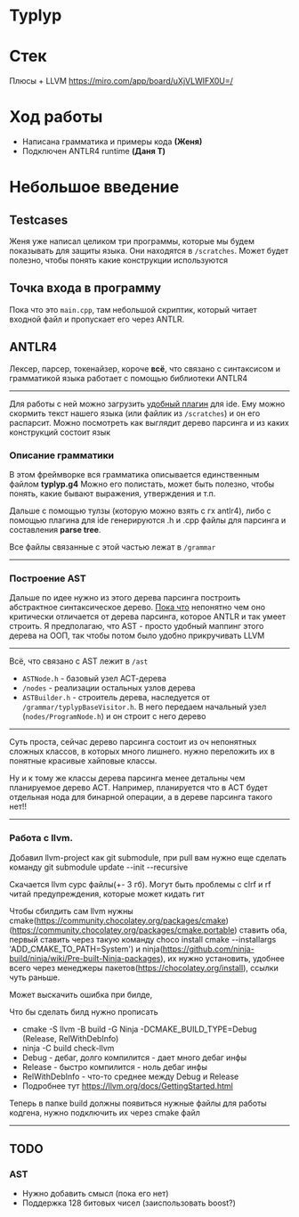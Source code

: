 # Typlyp

# Стек
Плюсы + LLVM
https://miro.com/app/board/uXjVLWIFX0U=/

# Ход работы
- Написана грамматика и примеры кода **(Женя)**
- Подключен ANTLR4 runtime **(Даня Т)**

# Небольшое введение
## Testcases
Женя уже написал целиком три программы, которые мы будем показывать для защиты языка.
Они находятся в `/scratches`. Может будет полезно, чтобы понять какие 
конструкции используются

## Точка входа в программу
Пока что это `main.cpp`, там небольшой скриптик, который читает входной файл
и пропускает его через ANTLR.

## ANTLR4
Лексер, парсер, токенайзер, короче **всё**, что связано с синтаксисом и грамматикой языка
работает с помощью библиотеки ANTLR4

---

Для работы с ней можно загрузить [удобный плагин](https://plugins.jetbrains.com/plugin/7358-antlr-v4)
для ide. Ему можно скормить текст нашего языка (или файлик из `/scratches`) и он его
распарсит. Можно посмотреть как выглядит дерево парсинга и из каких
конструкций состоит язык
### Описание грамматики
В этом фреймворке вся грамматика описывается единственным файлом **typlyp.g4**
Можно его полистать, может быть полезно, чтобы понять, какие бывают выражения,
утверждения и т.п.

Дальше с помощью тулзы (которую можно взять с гх antlr4), либо с помощью плагина для
ide генерируются .h и .cpp файлы для парсинга и составления **parse tree**.

Все файлы связанные с этой частью лежат в `/grammar`

---

### Построение AST
Дальше по идее нужно из этого дерева парсинга построить абстрактное синтаксическое дерево.
<u>Пока что</u> непонятно чем оно критически отличается от дерева парсинга, которое
ANTLR и так умеет строить. Я предполагаю, что AST - просто удобный маппинг этого дерева
на ООП, так чтобы потом было удобно прикручивать LLVM

---
Всё, что связано с AST лежит в `/ast`
- `ASTNode.h` - базовый узел АСТ-дерева
- `/nodes` - реализации остальных узлов дерева
- `ASTBuilder.h` - строитель дерева, наследуется от `/grammar/typlypBaseVisitor.h`. В него
передаем начальный узел (`nodes/ProgramNode.h`) и он строит с него дерево
---
Суть проста, сейчас дерево парсинга состоит из оч непонятных сложных классов, в которых
много лишнего. нужно переложить их в понятные красивые хайповые классы.

Ну и к тому же классы дерева парсинга менее детальны чем планируемое дерево АСТ.
Например, планируется что в АСТ будет отдельная нода для бинарной операции, а в дереве
парсинга такого нет!!

---

### Работа с llvm.

Добавил llvm-project как git submodule, при pull вам нужно еще сделать команду git submodule update --init --recursive 

Скачается llvm сурс файлы(+- 3 гб). Могут быть проблемы с clrf и rf читай предупреждения, которые может кидать гит

Чтобы сбилдить сам llvm нужны cmake(https://community.chocolatey.org/packages/cmake)
(https://community.chocolatey.org/packages/cmake.portable) ставить оба, первый ставить через такую команду choco install cmake --installargs 'ADD_CMAKE_TO_PATH=System')
и ninja(https://github.com/ninja-build/ninja/wiki/Pre-built-Ninja-packages),
их нужно установить, удобнее всего через менеджеры пакетов(https://chocolatey.org/install), ссылки чуть раньше. 

Может выскачить ошибка при билде, 

Что бы сделать билд нужно прописать
- cmake -S llvm -B build -G Ninja -DCMAKE_BUILD_TYPE=Debug (Release, RelWithDebInfo)
- ninja -C build check-llvm
- Debug - дебаг, долго компилится - дает много дебаг инфы
- Release - быстро компилится - ноль дебаг инфы
- RelWithDebInfo - что-то среднее между Debug и Release
- Подробнее тут https://llvm.org/docs/GettingStarted.html

Теперь в папке build должны появиться нужные файлы для работы кодгена, нужно подключить их через cmake файл

---

## TODO

### AST
- Нужно добавить смысл (пока его нет)
- Поддержка 128 битовых чисел (заиспользовать boost?)
